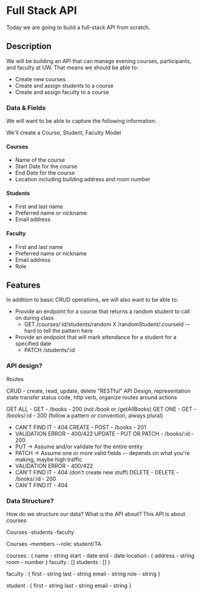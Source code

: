 # Full Stack API

Today we are going to build a full-stack API from scratch.

## Description

We will be building an API that can manage evening courses, participants, and faculty at UW. That means we should be able to:

- Create new courses
- Create and assign students to a course
- Create and assign faculty to a course

### Data & Fields

We will want to be able to capture the following information:

We'll create a Course, Student, Faculty Model

#### Courses

- Name of the course
- Start Date for the course
- End Date for the course
- Location including building address and room number

#### Students

- First and last name
- Preferred name or nickname
- Email address

#### Faculty

- First and last name
- Preferred name or nickname
- Email address
- Role

## Features

In addition to basic CRUD operations, we will also want to be able to:

- Provide an endpoint for a course that returns a random student to call on during class
  * GET /courses/:id/students/random
    X /randomStudent/:courseId -- hard to tell the pattern here
- Provide an endpoint that will mark attendance for a student for a specified date
  * PATCH /students/:id

### API design?

Routes

CRUD - create, read, update, delete
"RESTful" API Design, representation state transfer
status code, http verb, organize routes around actions

GET ALL - GET - /books - 200 (not /book or /getAllBooks)
GET ONE - GET - /books/:id - 200 (follow a pattern or convention, always plural)
  * CAN'T FIND IT - 404
CREATE - POST - /books - 201
  * VALIDATION ERROR - 400/422
UPDATE - PUT OR PATCH - /books/:id - 200
  * PUT -> Assume and/or validate for the entire entity
  * PATCH -> Assume one or more valid fields -- depends on what you're making, maybe high traffic
  * VALIDATION ERROR - 400/422
  * CAN'T FIND IT - 404 (don't create new stuff)
DELETE - DELETE - /books/:id - 200
  * CAN'T FIND IT - 404

### Data Structure?

How do we structure our data? What is the API about? This API is about courses

Courses
-students
-faculty

Courses
-members
--role: student/TA

courses : {
    name - string
    start - date
    end - date
    location : {
        address - string
        room - number
    }
    faculty : []
    students : []
}

faculty : {
    first - string
    last - string
    email - string
    role - string
}

student : {
    first - string
    last - string
    email - string
}